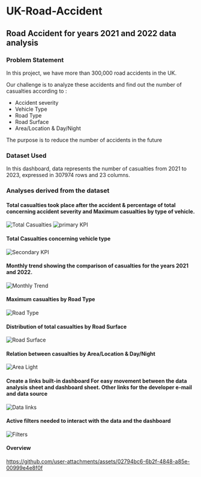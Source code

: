 # UK-Road-Accident
## Road Accident for years 2021 and 2022 data analysis 

### Problem Statement

In this project, we have more than 300,000 road accidents in the UK.   

Our challenge is to analyze these accidents and find out the number of casualties according to :
- Accident severity
- Vehicle Type
- Road Type
- Road Surface
- Area/Location & Day/Night

The purpose is to reduce the number of accidents in the future

### Dataset Used

In this dashboard, data represents the number of casualties from 2021 to 2023, expressed in 307974 rows and 23 columns.   

### Analyses derived from the dataset

#### Total casualties took place after the accident & percentage of total concerning accident severity and Maximum casualties by type of vehicle.

![Total Casualties](https://github.com/user-attachments/assets/dc48e926-6011-4a11-90ef-bbbcfb1762a7)
![primary KPI](https://github.com/user-attachments/assets/f5308c6a-b971-4b4e-accd-83a20bc77583)

#### Total Casualties concerning vehicle type

![Secondary KPI](https://github.com/user-attachments/assets/b26b0989-2830-45f7-9450-238b3dddf82b)

#### Monthly trend showing the comparison of casualties for the years 2021 and 2022.

![Monthly Trend](https://github.com/user-attachments/assets/8ad63e54-e814-4598-945f-a702a8521ec1)

#### Maximum casualties by Road Type

![Road Type](https://github.com/user-attachments/assets/cd2f069c-61c1-4bfc-bfec-a206559025a8)

#### Distribution of total casualties by Road Surface

![Road Surface](https://github.com/user-attachments/assets/c59e98aa-5fe3-4636-a593-9ba54810331f)

#### Relation between casualties by Area/Location & Day/Night

![Area   Light](https://github.com/user-attachments/assets/a1c4833a-fefb-440b-8487-51563b90609c)

#### Create a links built-in dashboard For easy movement between the data analysis sheet and dashboard sheet. Other links for the developer e-mail and data source

![Data links](https://github.com/user-attachments/assets/fc198973-e1f8-4779-8095-ad6260aabbb5)

#### Active filters needed to interact with the data and the dashboard

![Filters](https://github.com/user-attachments/assets/2c338fb1-924b-4f34-8307-c13ab9a7eb86)

#### Overview

https://github.com/user-attachments/assets/02794bc6-6b2f-4848-a85e-00999e4e8f0f




